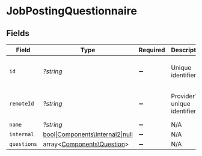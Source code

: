 # JobPostingQuestionnaire


## Fields

| Field                                                                                        | Type                                                                                         | Required                                                                                     | Description                                                                                  | Example                                                                                      |
| -------------------------------------------------------------------------------------------- | -------------------------------------------------------------------------------------------- | -------------------------------------------------------------------------------------------- | -------------------------------------------------------------------------------------------- | -------------------------------------------------------------------------------------------- |
| `id`                                                                                         | *?string*                                                                                    | :heavy_minus_sign:                                                                           | Unique identifier                                                                            | 8187e5da-dc77-475e-9949-af0f1fa4e4e3                                                         |
| `remoteId`                                                                                   | *?string*                                                                                    | :heavy_minus_sign:                                                                           | Provider's unique identifier                                                                 | 8187e5da-dc77-475e-9949-af0f1fa4e4e3                                                         |
| `name`                                                                                       | *?string*                                                                                    | :heavy_minus_sign:                                                                           | N/A                                                                                          |                                                                                              |
| `internal`                                                                                   | [bool\|Components\Internal2\|null](../../Models/Components/JobPostingQuestionnaireInternal.md) | :heavy_minus_sign:                                                                           | N/A                                                                                          |                                                                                              |
| `questions`                                                                                  | array<[Components\Question](../../Models/Components/Question.md)>                            | :heavy_minus_sign:                                                                           | N/A                                                                                          |                                                                                              |